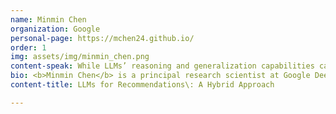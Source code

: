 ```yaml
---
name: Minmin Chen
organization: Google
personal-page: https://mchen24.github.io/
order: 1
img: assets/img/minmin_chen.png
content-speak: While LLMs’ reasoning and generalization capabilities can aid higher level user understanding and longer term planning for recommendations, directly applying them to industrial recommendation systems have been shown challenging. The talk will cover our recent proposal on a hybrid approach to combine LLMs and classic recommendation models, and study its effectiveness for a challenging recommendation task on user exploration.
bio: <b>Minmin Chen</b> is a principal research scientist at Google Deepmind, leading efforts on building conversational AI systems through RL and personalization. She received her PhD from Washington University in St. Louis. Her main research interests are in reinforcement learning and bandits algorithms and their applications to recommendation and assistive systems. She recently received the best paper award from WSDM 2024 for her work on Exploration. She serves as guest editor for Journal of Machine Learning, and Area chairs for Neurips, ICML, ICLR and RecSys.
content-title: LLMs for Recommendations\: A Hybrid Approach

---
```


